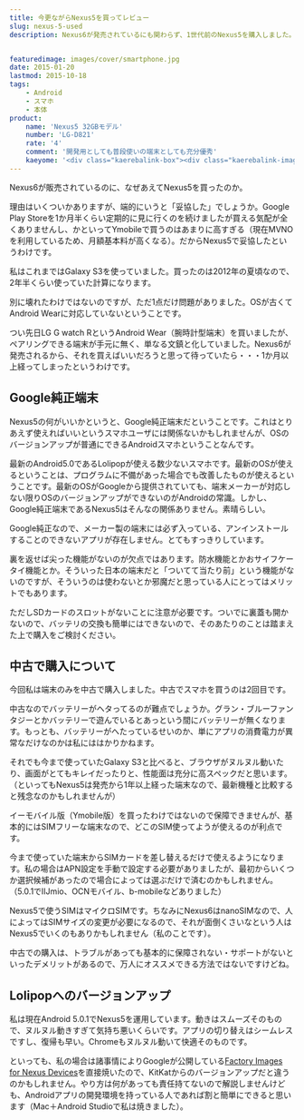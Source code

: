 ```yaml
---
title: 今更ながらNexus5を買ってレビュー
slug: nexus-5-used
description: Nexus6が発売されているにも関わらず、1世代前のNexus5を購入しました。今まで使っていたのが2年前のモデルだったので、Nexus5でも充分に快適に使えています。最新OSが使えて、余計なプリインストールアプリがないのも魅力です。


featuredimage: images/cover/smartphone.jpg
date: 2015-01-20
lastmod: 2015-10-18
tags: 
    - Android
    - スマホ
    - 本体
product:
    name: 'Nexus5 32GBモデル'
    number: 'LG-D821'
    rate: '4'
    comment: '開発用としても普段使いの端末としても充分優秀'
    kaeyome: '<div class="kaerebalink-box"><div class="kaerebalink-image"><a href="http://www.amazon.co.jp/exec/obidos/ASIN/B00INTWZLW/illusionspace-22/ref=nosim/" rel="nofollow" target="_blank"><img src="http://ecx.images-amazon.com/images/I/41SZYZlMq%2BL._SL160_.jpg" style="border: none;" /></a></div><div class="kaerebalink-info"><div class="kaerebalink-name"><a href="http://www.amazon.co.jp/exec/obidos/ASIN/B00INTWZLW/illusionspace-22/ref=nosim/" rel="nofollow" target="_blank">EMOBILE NEXUS 5 32GB ブラック LG-D821 SIMフリー</a><div class="kaerebalink-powered-date">posted with <a href="http://kaereba.com" rel="nofollow" target="_blank">カエレバ</a></div></div><div class="kaerebalink-detail"> Goodle lg     </div><div class="kaerebalink-link1"><div class="shoplinkamazon"><a href="http://www.amazon.co.jp/gp/search?keywords=Nexus5%2032GB&__mk_ja_JP=%83J%83%5E%83J%83i&tag=illusionspace-22" rel="nofollow" target="_blank" title="アマゾン" >Amazon</a></div><div class="shoplinkrakuten"><a href="http://hb.afl.rakuten.co.jp/hgc/0e95387f.f2aef20d.0e953880.25e412bd/?pc=http%3A%2F%2Fsearch.rakuten.co.jp%2Fsearch%2Fmall%2FNexus5%252032GB%2F-%2Ff.1-p.1-s.1-sf.0-st.A-v.2%3Fx%3D0%26scid%3Daf_ich_link_urltxt%26m%3Dhttp%3A%2F%2Fm.rakuten.co.jp%2F" rel="nofollow" target="_blank" title="楽天市場" >楽天市場</a></div></div></div><div class="booklink-footer" style="clear: left"></div></div>'
---
```


Nexus6が販売されているのに、なぜあえてNexus5を買ったのか。

理由はいくついかありますが、端的にいうと「妥協した」でしょうか。Google Play Storeを1か月半くらい定期的に見に行くのを続けましたが買える気配が全くありませんし、かといってYmobileで買うのはあまりに高すぎる（現在MVNOを利用しているため、月額基本料が高くなる）。だからNexus5で妥協したというわけです。

私はこれまではGalaxy S3を使っていました。買ったのは2012年の夏頃なので、2年半くらい使っていた計算になります。

別に壊れたわけではないのですが、ただ1点だけ問題がありました。OSが古くてAndroid Wearに対応していないということです。

つい先日LG G watch RというAndroid Wear（腕時計型端末）を買いましたが、ペアリングできる端末が手元に無く、単なる文鎮と化していました。Nexus6が発売されるから、それを買えばいいだろうと思って待っていたら・・・1か月以上経ってしまったというわけです。


## Google純正端末


Nexus5の何がいいかというと、Google純正端末だということです。これはとりあえず使えればいいというスマホユーザには関係ないかもしれませんが、OSのバージョンアップが普通にできるAndroidスマホということなんです。

最新のAndroid5.0であるLolipopが使える数少ないスマホです。最新のOSが使えるということは、プログラムに不備があった場合でも改善したものが使えるということです。最新のOSがGoogleから提供されていても、端末メーカーが対応しない限りOSのバージョンアップができないのがAndroidの常識。しかし、Google純正端末であるNexus5はそんなの関係ありません。素晴らしい。

Google純正なので、メーカー製の端末には必ず入っている、アンインストールすることのできないアプリが存在しません。とてもすっきりしています。

裏を返せば尖った機能がないのが欠点ではあります。防水機能とかおサイフケータイ機能とか。そういった日本の端末だと「ついてて当たり前」という機能がないのですが、そういうのは使わないとか邪魔だと思っている人にとってはメリットでもあります。

ただしSDカードのスロットがないことに注意が必要です。ついでに裏蓋も開かないので、バッテリの交換も簡単にはできないので、そのあたりのことは踏まえた上で購入をご検討ください。


## 中古で購入について


今回私は端末のみを中古で購入しました。中古でスマホを買うのは2回目です。

中古なのでバッテリーがヘタってるのが難点でしょうか。グラン・ブルーファンタジーとかバッテリーで遊んでいるとあっという間にバッテリーが無くなります。もっとも、バッテリーがへたっているせいのか、単にアプリの消費電力が異常なだけなのかは私にははかりかねます。

それでも今まで使っていたGalaxy S3と比べると、ブラウザがヌルヌル動いたり、画面がとてもキレイだったりと、性能面は充分に高スペックだと思います。（といってもNexus5は発売から1年以上経った端末なので、最新機種と比較すると残念なのかもしれませんが）

イーモバイル版（Ymobile版）を買ったわけではないので保障できませんが、基本的にはSIMフリーな端末なので、どこのSIM使ってようが使えるのが利点です。

今まで使っていた端末からSIMカードを差し替えるだけで使えるようになります。私の場合はAPN設定を手動で設定する必要がありましたが、最初からいくつか選択候補があったので場合によっては選ぶだけで済むのかもしれません。（5.0.1でIIJmio、OCNモバイル、b-mobileなどありました）

Nexus5で使うSIMはマイクロSIMです。ちなみにNexus6はnanoSIMなので、人によってはSIMサイズの変更が必要になるので、それが面倒くさいなという人はNexus5でいくのもありかもしれません（私のことです）。

中古での購入は、トラブルがあっても基本的に保障されない・サポートがないといったデメリットがあるので、万人にオススメできる方法ではないですけどね。


## Lolipopへのバージョンアップ


私は現在Android 5.0.1でNexus5を運用しています。動きはスムーズそのもので、ヌルヌル動きすぎて気持ち悪いくらいです。アプリの切り替えはシームレスですし、復帰も早い。Chromeもヌルヌル動いて快適そのものです。

といっても、私の場合は諸事情によりGoogleが公開している<a href="https://developers.google.com/android/nexus/images">Factory Images for Nexus Devices</a>を直接焼いたので、KitKatからのバージョンアップだと違うのかもしれません。やり方は何があっても責任持てないので解説しませんけども、Androidアプリの開発環境を持っている人であれば割と簡単にできると思います（Mac＋Android Studioで私は焼きました）。


  